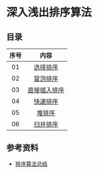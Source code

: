 # 深入浅出排序算法

## 目录

| 序号 |                                              内容                                              |
| :--: | :--------------------------------------------------------------------------------------------: |
|  01  |   [选择排序](https://github.com/stevenling/sort-algorithm/blob/master/docs/SelctionSort.md)    |
|  02  |    [冒泡排序](https://github.com/stevenling/sort-algorithm/blob/master/docs/BubbleSort.md)     |
|  03  | [直接插入排序](https://github.com/stevenling/sort-algorithm/blob/master/docs/InsertionSort.md) |
|  04  |     [快速排序](https://github.com/stevenling/sort-algorithm/blob/master/docs/QuickSort.md)     |
|  05  |      [堆排序](https://github.com/stevenling/sort-algorithm/blob/master/docs/HeapSort.md)       |
|  06  |     [归并排序](https://github.com/stevenling/sort-algorithm/blob/master/docs/MergeSort.md)     |

## 参考资料

- [排序算法总结](https://www.runoob.com/w3cnote/sort-algorithm-summary.html)
